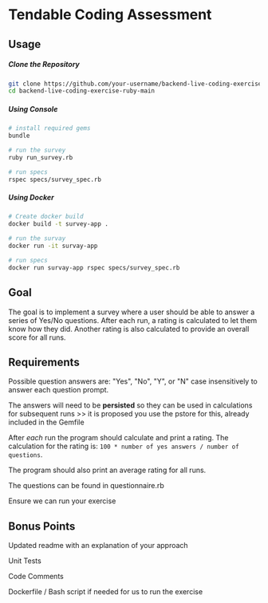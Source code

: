 # Tendable Coding Assessment

## Usage

##### Clone the Repository

```sh
git clone https://github.com/your-username/backend-live-coding-exercise-ruby-main.git
cd backend-live-coding-exercise-ruby-main
```

##### Using Console
```sh
# install required gems
bundle

# run the survey
ruby run_survey.rb

# run specs
rspec specs/survey_spec.rb
```

##### Using Docker
```sh
# Create docker build
docker build -t survey-app .

# run the survay
docker run -it survay-app

# run specs
docker run survay-app rspec specs/survey_spec.rb
```

## Goal

The goal is to implement a survey where a user should be able to answer a series of Yes/No questions. After each run, a rating is calculated to let them know how they did. Another rating is also calculated to provide an overall score for all runs.

## Requirements

Possible question answers are: "Yes", "No", "Y", or "N" case insensitively to answer each question prompt.

The answers will need to be **persisted** so they can be used in calculations for subsequent runs >> it is proposed you use the pstore for this, already included in the Gemfile

After _each_ run the program should calculate and print a rating. The calculation for the rating is: `100 * number of yes answers / number of questions`.

The program should also print an average rating for all runs.

The questions can be found in questionnaire.rb

Ensure we can run your exercise

## Bonus Points

Updated readme with an explanation of your approach

Unit Tests

Code Comments

Dockerfile / Bash script if needed for us to run the exercise

